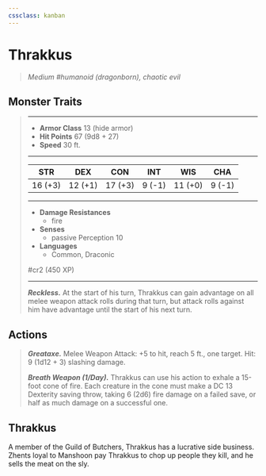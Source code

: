```yaml
---
cssclass: kanban
---
```


# Thrakkus
>*Medium #humanoid (dragonborn), chaotic evil*
## Monster Traits
>___
>- **Armor Class** 13 (hide armor)
>- **Hit Points** 67 (9d8 + 27)
>- **Speed** 30 ft.
>___
>|STR|DEX|CON|INT|WIS|CHA|
>|:---:|:---:|:---:|:---:|:---:|:---:|
>|16 (+3)|12 (+1)|17 (+3)|9 (-1)|11 (+0)|9 (-1)|
>___
>- **Damage Resistances**
>	 - fire
>- **Senses**
>	 - passive Perception 10
>- **Languages**
>	 - Common, Draconic
>
> #cr2 (450 XP)
>___
>***Reckless.*** At the start of his turn, Thrakkus can gain advantage on all melee weapon attack rolls during that turn, but attack rolls against him have advantage until the start of his next turn.  
>
## Actions
>***Greataxe.*** Melee Weapon Attack: +5 to hit, reach 5 ft., one target. Hit: 9 (1d12 + 3) slashing damage.  
>
>***Breath Weapon (1/Day).*** Thrakkus can use his action to exhale a 15-foot cone of fire. Each creature in the cone must make a DC 13 Dexterity saving throw, taking 6 (2d6) fire damage on a failed save, or half as much damage on a successful one.
## Thrakkus
A member of the Guild of Butchers, Thrakkus has a lucrative side business. Zhents loyal to Manshoon pay Thrakkus to chop up people they kill, and he sells the meat on the sly.